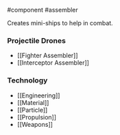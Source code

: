 #component #assembler 

Creates mini-ships to help in combat.
### Projectile Drones
- [[Fighter Assembler]]
- [[Interceptor Assembler]]
### Technology
- [[Engineering]]
- [[Material]]
- [[Particle]]
- [[Propulsion]]
- [[Weapons]]
